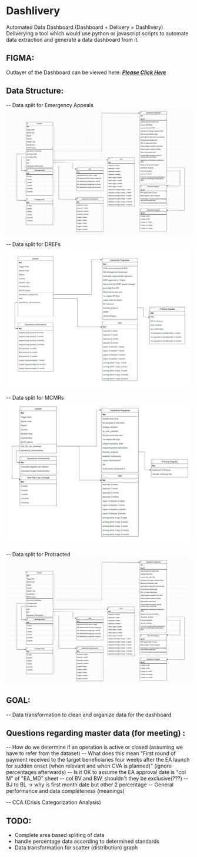 # Dashlivery
Automated Data Dashboard (Dashboard + Delivery = Dashlivery)
Deliverying a tool which would use python or javascript scripts to automate data extraction and generate a data dashboard from it.


## FIGMA:
Outlayer of the Dashboard can be viewed here: [***Please Click Here***](https://www.figma.com/design/IYCVCehSJmFhVo7hyTwmpa/Untitled?node-id=0-1&t=JknX7rxZmUorBYRm-1)


## Data Structure:
-- Data split for Emergency Appeals
![Data Split and Structure for Emergency Appeals](imgs/dashboard_data_struct_phase_1.png)

-- Data split for DREFs
![Data Split and Structure for Emergency Appeals](imgs/dashboard_data_struct_dref.png)

-- Data split for MCMRs
![Data Split and Structure for Emergency Appeals](imgs/dashboard_data_mcmr.png)

-- Data split for Protracted
![Data Split and Structure for Emergency Appeals](imgs/dashboard_data_struct_phase_1.png)


## GOAL:
-- Data transformation to clean and organize data for the dashboard


## Questions regarding master data (for meeting) :
 -- How do we determine if an operation is active or closed (assuming we have to refer from the dataset)
 -- What does this mean "First round of payment received to the target beneficiaries four weeks after the EA launch for sudden onset (when relevant and when CVA is planned)" (ignore percentages afterwards)
 -- Is it OK to assume the EA approval date is "col M" of "EA_MD" sheet
 -- col BV and BW, shouldn't they be exclusive(???)
 -- BJ to BL -> why is first month date but other 2 percentage
 -- General performance and data completeness (meanings)


 -- CCA (Crisis Categorization Analysis)

 
 ## TODO:
 - Complete area based spliting of data
 - handle percentage data according to determined standards
 - Data transformation for scatter (distribution) graph
 